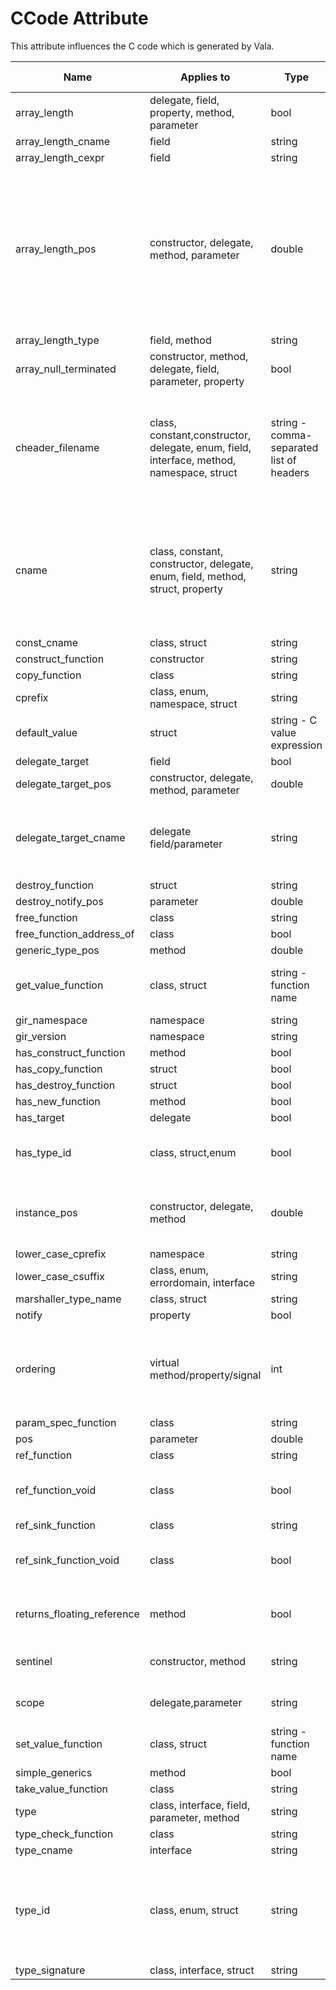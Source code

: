 

CCode Attribute
===============

This attribute influences the C code which is generated by Vala.

|Name|Applies to|Type|Example|Description  (optional) |
|----|----|----|----|----|
| array\_length | delegate, field, property, method, parameter | bool | | |
| array\_length\_cname | field | string | | |
| array\_length\_cexpr | field | string | | |
| array\_length\_pos | constructor, delegate, method, parameter | double | 0.9 | The position of the argument which should be the length of the return array. Integers (such as 1.0, 2.0) specify arguments, so to  place it before or  after these arguments, use a  value less (i.e.  0.9) or more (i.e.  1.1) than the argument. |
| array\_length\_type | field, method | string | | |
| array\_null\_terminated | constructor, method, delegate, field, parameter, property | bool | | |
| cheader\_filename | class, constant,constructor, delegate, enum, field, interface, method, namespace, struct | string - comma-separated list of headers | "glib.h" | The header file(s)  which should be   \#included in the emitted C code, so  that this symbol  is usable. If more  than one header   file is needed, separate them by  commas. |
| cname | class, constant, constructor, delegate, enum, field, method, struct, property | string | "gboolean" | The name that this symbol will take  when translated into C code. If this attribute is not specified, the symbol will get a name with the normal vala  translation rules. |
| const\_cname | class, struct | string | | |
| construct\_function | constructor | string | | |
| copy\_function | class | string | | |
| cprefix | class, enum, namespace, struct | string | | |
| default\_value | struct | string - C value expression | "FALSE" |  A C expression representing this type's default value. |
| delegate\_target | field | bool | | |
| delegate\_target\_pos | constructor, delegate, method, parameter | double | 0.1 | |
| delegate\_target\_cname | delegate field/parameter | string | "userdata" | A C expression representing the name of the   target/userdata   related to a  delegate      field/parameter.|
| destroy\_function | struct | string | | |
| destroy\_notify\_pos | parameter | double | | |
| free\_function | class | string | | |
| free\_function\_address\_of | class | bool | | |
| generic\_type\_pos | method | double | | |
| get\_value\_function | class, struct | string - function name | "g\_value\_get\_boolean" | A function which  will return an object when passed a GValue. |
| gir\_namespace | namespace | string | | |
| gir\_version | namespace | string | | |
| has\_construct\_function | method | bool | | |
| has\_copy\_function | struct | bool | | |
| has\_destroy\_function | struct | bool | | |  
| has\_new\_function | method | bool | | |
| has\_target | delegate | bool | | |
| has\_type\_id | class, struct,enum | bool | true | This is used to specify whether a corresponding GType must exists. |
| instance\_pos | constructor, delegate, method | double | | The argument  position of the instance that will  be used as `this` in methods. |
| lower\_case\_cprefix | namespace | string | | |
| lower\_case\_csuffix | class, enum, errordomain, interface | string | | |
| marshaller\_type\_name | class, struct | string | "BOOLEAN" | |
| notify | property | bool | | |
| ordering | virtual method/property/signal | int | | Specify the position of the   vfunc in the  vtable. Once one  ordering has been specified in a    class, it must be specified for all of the vfuncs. | 
| param\_spec\_function | class | string | | |
| pos | parameter | double | | |
| ref\_function | class | string | | |
| ref\_function\_void | class | bool | | Whether the ref   function returns void. Default is `false`. |
| ref\_sink\_function | class | string | | |
| ref\_sink\_function\_void | class | bool | | Whether the   ref\_sink function returns void. Default is `false`. |
| returns\_floating\_reference | method | bool | | Whether the method  returns a floating  reference to an   object. |
| sentinel | constructor, method | string | | Sentinel value to use as the last of variadic arguments. |
| scope | delegate,parameter | string | "async" | Scope of the  delegate as in GIR  notation. |
| set\_value\_function | class, struct  | string - function name | "g\_value\_set\_boolean" | A function that   will set a GValue with an object of this type. | 
| simple\_generics | method | bool | | |
| take\_value\_function | class | string | | |
| type | class, interface, field, parameter, method | string | | |
| type\_check\_function | class | string | | |
| type\_cname | interface | string | | |
| type\_id | class, enum, struct | string | | "G\_TYPE\_BOOLEAN" The GObject type system type that  this object is registered with.  If type\_id is not specified, Vala uses a type ID based on the  type's name. |
| type\_signature | class, interface, struct | string | | | |

                                             

  